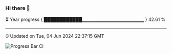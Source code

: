 ### Hi there 👋

⏳ Year progress { ████████████▁▁▁▁▁▁▁▁▁▁▁▁▁▁▁▁▁▁ } 42.61 %

---

⏰ Updated on Tue, 04 Jun 2024 22:37:15 GMT

![Progress Bar CI](https://github.com/IshwaranRudhara/GIT-ACTION/workflows/Progress%20Bar%20CI/badge.svg)
